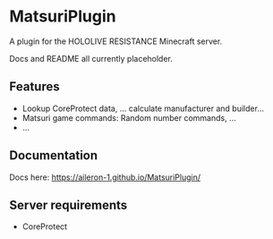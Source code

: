 # MatsuriPlugin
A plugin for the HOLOLIVE RESISTANCE Minecraft server.

Docs and README all currently placeholder.

## Features
* Lookup CoreProtect data, ... calculate manufacturer and builder...
* Matsuri game commands: Random number commands, ...
* ...

## Documentation
Docs here: https://aileron-1.github.io/MatsuriPlugin/

## Server requirements
* CoreProtect
